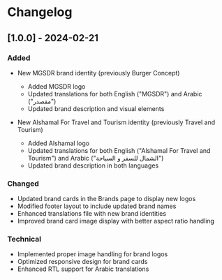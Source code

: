 # Changelog

## [1.0.0] - 2024-02-21

### Added
- New MGSDR brand identity (previously Burger Concept)
  - Added MGSDR logo
  - Updated translations for both English ("MGSDR") and Arabic ("مقصدر")
  - Updated brand description and visual elements

- New Alshamal For Travel and Tourism identity (previously Travel and Tourism)
  - Added Alshamal logo
  - Updated translations for both English ("Alshamal For Travel and Tourism") and Arabic ("الشمال للسفر و السياحة")
  - Updated brand description in both languages

### Changed
- Updated brand cards in the Brands page to display new logos
- Modified footer layout to include updated brand names
- Enhanced translations file with new brand identities
- Improved brand card image display with better aspect ratio handling

### Technical
- Implemented proper image handling for brand logos
- Optimized responsive design for brand cards
- Enhanced RTL support for Arabic translations

